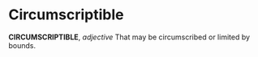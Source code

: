 # Circumscriptible

**CIRCUMSCRIPTIBLE**, _adjective_ That may be circumscribed or limited by bounds.